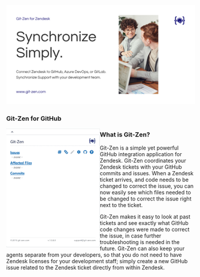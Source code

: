# [![Git-Zen Header](https://raw.githubusercontent.com/git-zen/git-zen/master/Synchronize%20Simply.png)](https://www.git-zen.com/GitHub/)

### Git-Zen for GitHub

<p>
  <img width="250" align='left' src="https://raw.githubusercontent.com/git-zen/git-zen/master/2.gif">
</p>

### What is Git-Zen?
Git-Zen is a simple yet powerful GitHub integration application for Zendesk. Git-Zen coordinates your Zendesk tickets with your GitHub commits and issues. When a Zendesk ticket arrives, and code needs to be changed to correct the issue, you can now easily see which files needed to be changed to correct the issue right next to the ticket.

Git-Zen makes it easy to look at past tickets and see exactly what GitHub code changes were made to correct the issue, in case further troubleshooting is needed in the future. Git-Zen can also keep your agents separate from your developers, so that you do not need to have Zendesk licenses for your development staff; simply create a new GitHub issue related to the Zendesk ticket directly from within Zendesk.
